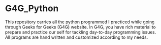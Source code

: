 # G4G_Python
This repository carries all the python programmed I practiced while going through Geeks for Geeks (G4G) website. In G4G, you have rich material to prepare and practice our self for tackling day-to-day programming issues. All programs are hand written and customized according to my needs.  
